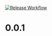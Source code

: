 [![Release Workflow](https://github.com/RafaelRodriguezSanz/project-fullstack/actions/workflows/release.yaml/badge.svg)](https://github.com/RafaelRodriguezSanz/project-fullstack/actions/workflows/release.yaml)
# 0.0.1
